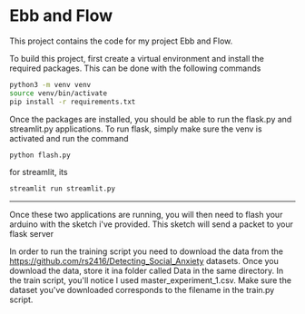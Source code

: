 # Ebb and Flow
This project contains the code for my project Ebb and Flow. 

To build this project, first create a virtual environment and install the required packages. This can be done with the following commands

```bash
python3 -m venv venv
source venv/bin/activate
pip install -r requirements.txt
```
Once the packages are installed, you should be able to run the flask.py and streamlit.py applications.
To run flask, simply make sure the venv is activated and run the command
```bash
python flash.py
```
for streamlit, its
```bash
streamlit run streamlit.py
```
---
Once these two applications are running, you will then need to flash your arduino with the sketch i've provided. This sketch will send a packet to your flask server

In order to run the training script you need to download the data from the https://github.com/rs2416/Detecting_Social_Anxiety datasets. 
Once you download the data, store it ina folder called Data in the same directory. In the train script, you'll notice I used master_experiment_1.csv. Make sure the dataset
you've downloaded corresponds to the filename in the train.py script.
